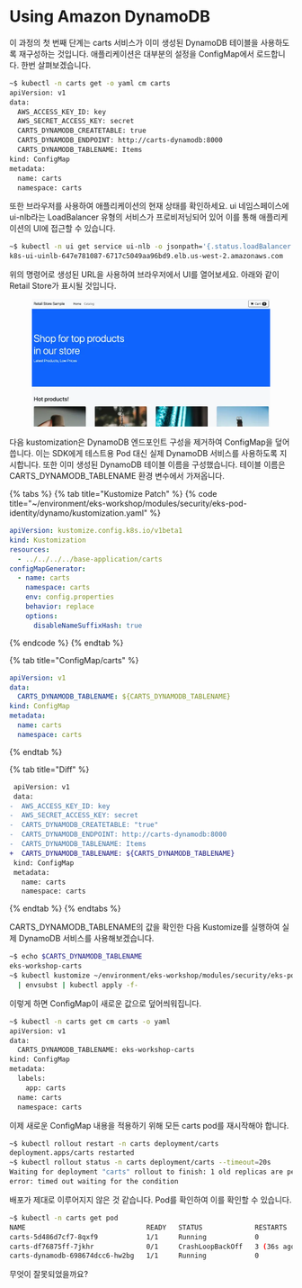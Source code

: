 # Using Amazon DynamoDB

이 과정의 첫 번째 단계는 carts 서비스가 이미 생성된 DynamoDB 테이블을 사용하도록 재구성하는 것입니다. 애플리케이션은 대부분의 설정을 ConfigMap에서 로드합니다. 한번 살펴보겠습니다.

```bash
~$ kubectl -n carts get -o yaml cm carts
apiVersion: v1
data:
  AWS_ACCESS_KEY_ID: key
  AWS_SECRET_ACCESS_KEY: secret
  CARTS_DYNAMODB_CREATETABLE: true
  CARTS_DYNAMODB_ENDPOINT: http://carts-dynamodb:8000
  CARTS_DYNAMODB_TABLENAME: Items
kind: ConfigMap
metadata:
  name: carts
  namespace: carts
```

또한 브라우저를 사용하여 애플리케이션의 현재 상태를 확인하세요. ui 네임스페이스에 ui-nlb라는 LoadBalancer 유형의 서비스가 프로비저닝되어 있어 이를 통해 애플리케이션의 UI에 접근할 수 있습니다.

```bash
~$ kubectl -n ui get service ui-nlb -o jsonpath='{.status.loadBalancer.ingress[*].hostname}{"\n"}'
k8s-ui-uinlb-647e781087-6717c5049aa96bd9.elb.us-west-2.amazonaws.com
```

위의 명령어로 생성된 URL을 사용하여 브라우저에서 UI를 열어보세요. 아래와 같이 Retail Store가 표시될 것입니다.

<figure><img src="../../.gitbook/assets/image (12) (1) (1).png" alt=""><figcaption></figcaption></figure>

다음 kustomization은 DynamoDB 엔드포인트 구성을 제거하여 ConfigMap을 덮어씁니다. 이는 SDK에게 테스트용 Pod 대신 실제 DynamoDB 서비스를 사용하도록 지시합니다. 또한 이미 생성된 DynamoDB 테이블 이름을 구성했습니다. 테이블 이름은 CARTS\_DYNAMODB\_TABLENAME 환경 변수에서 가져옵니다.

{% tabs %}
{% tab title="Kustomize Patch" %}
{% code title="~/environment/eks-workshop/modules/security/eks-pod-identity/dynamo/kustomization.yaml" %}
```yaml
apiVersion: kustomize.config.k8s.io/v1beta1
kind: Kustomization
resources:
  - ../../../../base-application/carts
configMapGenerator:
  - name: carts
    namespace: carts
    env: config.properties
    behavior: replace
    options:
      disableNameSuffixHash: true
```
{% endcode %}
{% endtab %}

{% tab title="ConfigMap/carts" %}
```yaml
apiVersion: v1
data:
  CARTS_DYNAMODB_TABLENAME: ${CARTS_DYNAMODB_TABLENAME}
kind: ConfigMap
metadata:
  name: carts
  namespace: carts
```
{% endtab %}

{% tab title="Diff" %}
```diff
 apiVersion: v1
 data:
-  AWS_ACCESS_KEY_ID: key
-  AWS_SECRET_ACCESS_KEY: secret
-  CARTS_DYNAMODB_CREATETABLE: "true"
-  CARTS_DYNAMODB_ENDPOINT: http://carts-dynamodb:8000
-  CARTS_DYNAMODB_TABLENAME: Items
+  CARTS_DYNAMODB_TABLENAME: ${CARTS_DYNAMODB_TABLENAME}
 kind: ConfigMap
 metadata:
   name: carts
   namespace: carts
```
{% endtab %}
{% endtabs %}

CARTS\_DYNAMODB\_TABLENAME의 값을 확인한 다음 Kustomize를 실행하여 실제 DynamoDB 서비스를 사용해보겠습니다.

```bash
~$ echo $CARTS_DYNAMODB_TABLENAME
eks-workshop-carts
~$ kubectl kustomize ~/environment/eks-workshop/modules/security/eks-pod-identity/dynamo \
  | envsubst | kubectl apply -f-
```

이렇게 하면 ConfigMap이 새로운 값으로 덮어씌워집니다.

```bash
~$ kubectl -n carts get cm carts -o yaml
apiVersion: v1
data:
  CARTS_DYNAMODB_TABLENAME: eks-workshop-carts
kind: ConfigMap
metadata:
  labels:
    app: carts
  name: carts
  namespace: carts
```

이제 새로운 ConfigMap 내용을 적용하기 위해 모든 carts pod를 재시작해야 합니다.

```bash
~$ kubectl rollout restart -n carts deployment/carts
deployment.apps/carts restarted
~$ kubectl rollout status -n carts deployment/carts --timeout=20s
Waiting for deployment "carts" rollout to finish: 1 old replicas are pending termination...
error: timed out waiting for the condition
```

배포가 제대로 이루어지지 않은 것 같습니다. Pod를 확인하여 이를 확인할 수 있습니다.

```bash
~$ kubectl -n carts get pod
NAME                              READY   STATUS             RESTARTS        AGE
carts-5d486d7cf7-8qxf9            1/1     Running            0               5m49s
carts-df76875ff-7jkhr             0/1     CrashLoopBackOff   3 (36s ago)     2m2s
carts-dynamodb-698674dcc6-hw2bg   1/1     Running            0               20m
```

무엇이 잘못되었을까요?

